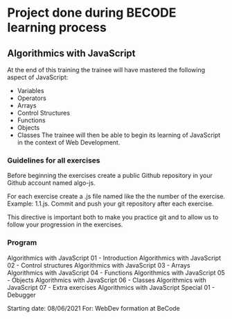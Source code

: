 # Project done during BECODE learning process


## Algorithmics with JavaScript


At the end of this training the trainee will have mastered the following aspect of JavaScript:

* Variables
* Operators
* Arrays
* Control Structures
* Functions
* Objects
* Classes
The trainee will then be able to begin its learning of JavaScript in the context of Web Development.

### Guidelines for all exercises
Before beginning the exercises create a public Github repository in your Github account named algo-js.

For each exercise create a .js file named like the the number of the exercise. Example: 1.1.js. Commit and push your git repository after each exercise.

This directive is important both to make you practice git and to allow us to follow your progression in the exercises.

### Program
Algorithmics with JavaScript 01 - Introduction
Algorithmics with JavaScript 02 - Control structures
Algorithmics with JavaScript 03 - Arrays
Algorithmics with JavaScript 04 - Functions
Algorithmics with JavaScript 05 - Objects
Algorithmics with JavaScript 06 - Classes
Algorithmics with JavaScript 07 - Extra exercises
Algorithmics with JavaScript Special 01 - Debugger

Starting date: 08/06/2021
For: WebDev formation at BeCode
